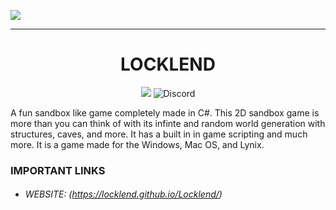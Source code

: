 ![](https://i.imgur.com/8w37DCQ.png)


***


<h1 align="center">LOCKLEND</h1>
<p align="center"><img src="https://img.shields.io/github/issues/locklend-development-team/Locklend.svg?style=for-the-badge"> <img alt="Discord" src="https://img.shields.io/discord/476074775589158913.svg?color=blue&label=Discord&style=for-the-badge"></p>

A fun sandbox like game completely made in C#. This 2D sandbox game is more than you can think of with its infinte and random world generation with structures, caves, and more. It has a built in in game scripting and much more. It is a game made for the Windows, Mac OS, and Lynix.

### IMPORTANT LINKS
- ###### WEBSITE: (https://locklend.github.io/Locklend/)

